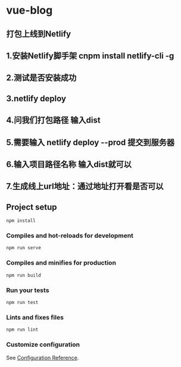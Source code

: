 # vue-blog
## 打包上线到Netlify
## 1.安装Netlify脚手架 cnpm install netlify-cli -g
## 2.测试是否安装成功
## 3.netlify deploy
## 4.问我们打包路径 输入dist
## 5.需要输入 netlify deploy --prod 提交到服务器
## 6.输入项目路径名称 输入dist就可以
## 7.生成线上url地址：通过地址打开看是否可以

## Project setup
```
npm install
```

### Compiles and hot-reloads for development
```
npm run serve
```

### Compiles and minifies for production
```
npm run build
```

### Run your tests
```
npm run test
```

### Lints and fixes files
```
npm run lint
```

### Customize configuration
See [Configuration Reference](https://cli.vuejs.org/config/).
